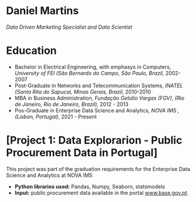# Daniel Martins
*Data Driven Marketing Specialist and Data Scientist*

# Education
* Bachelor in Electrical Engineering, with emphasys in Computers, *University of FEI (São Bernardo do Campo, São Paulo, Brazil*, 2002-2007
* Post-Graduate in Networks and Telecommunication Systems, *INATEL (Santa Rita do Sapucaí, Minas Gerais, Brazil*, 2010-2010
* MBA in Business Administration, *Fundação Getúlio Vargas (FGV), (Rio de Janeiro, Rio de Janeiro, Brazil)*, 2012 - 2013
* Pos-Graduate in Enterprise Data Science and Analytics, *NOVA IMS , (Lisbon, Portugal)*, 2021 - Present

# [Project 1: Data Explorarion - Public Procurement Data in Portugal]

This project was part of the graduation requirements for the Enterprise Data Science and Analytics at NOVA IMS
* **Python libraries used:** Pandas, Numpy, Seaborn, statsmodels
* **Input:** public procurement data available in the portal www.base.gov.pt.


